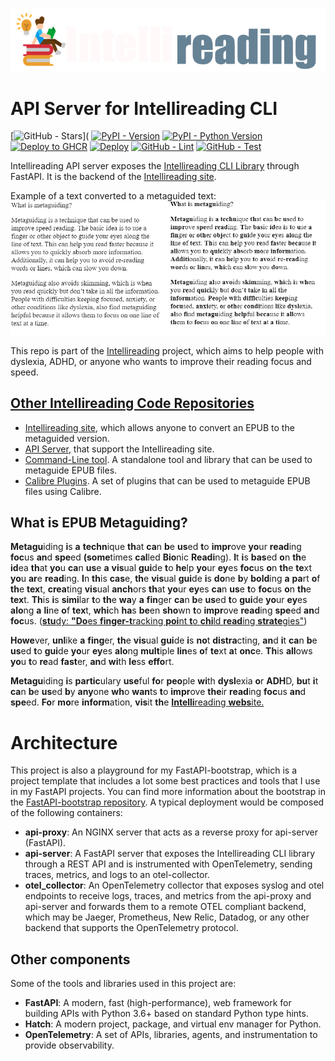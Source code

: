 ![Intellireading.com](https://raw.githubusercontent.com/0x6f677548/intellireading-www/main/src/img/intellireading.png)
# API Server for Intellireading CLI

[![GitHub - Stars](https://img.shields.io/github/stars/0x6f677548/intellireading-api_server.svg?style=social&label=Stars)](
[![PyPI - Version](https://img.shields.io/pypi/v/intellireading-cli.svg)](https://pypi.org/project/intellireading-cli)
[![PyPI - Python Version](https://img.shields.io/pypi/pyversions/intellireading-cli.svg)](https://pypi.org/project/intellireading-cli)
[![Deploy to GHCR](https://github.com/0x6f677548/intellireading-api_server/actions/workflows/build-and-publish-to-ghcr.yml/badge.svg)](https://github.com/0x6f677548/intellireading-api_server/actions/workflows/build-and-publish-to-ghcr.yml)
[![Deploy](https://github.com/0x6f677548/intellireading-api_server/actions/workflows/deploy-to-dockerhost.yml/badge.svg)](https://github.com/0x6f677548/intellireading-api_server/actions/workflows/deploy-to-dockerhost.yml)
[![GitHub - Lint](https://github.com/0x6f677548/intellireading-api_server/actions/workflows/lint.yml/badge.svg)](https://github.com/0x6f677548/intellireading-api_server/actions/workflows/lint.yml)
[![GitHub - Test](https://github.com/0x6f677548/intellireading-api_server/actions/workflows/test.yml/badge.svg)](https://github.com/0x6f677548/intellireading-api_server/actions/workflows/test.yml)

Intellireading API server exposes the [Intellireading CLI Library](https://www.github.com/0x6f677548/intellireading-cli) through FastAPI. It is the backend of the [Intellireading site](https://intellireading.com/).

Example of a text converted to a metaguided text:
![Intellireading.com](https://raw.githubusercontent.com/0x6f677548/intellireading-www/main/src/img/sample.png) 


This repo is part of the [Intellireading](https://intellireading.com/) project, which aims to help people with dyslexia, ADHD, or anyone who wants to improve their reading focus and speed. 

## [Other Intellireading Code Repositories](https://github.com/stars/0x6f677548/lists/intellireading)
- [Intellireading site](https://www.github.com/0x6f677548/intellireading-www), which allows anyone to convert an EPUB to the metaguided version.
- [API Server](https://www.github.com/0x6f677548/intellireading-api_server), that support the Intellireading site.
- [Command-Line tool](https://www.github.com/0x6f677548/intellireading-cli). A standalone tool and library that can be used to metaguide EPUB files.
- [Calibre Plugins](https://www.github.com/0x6f677548/intellireading-calibre-plugins). A set of plugins that can be used to metaguide EPUB files using Calibre.


## What is EPUB Metaguiding?
**Metagu**iding **i**s **a** **techn**ique **th**at **ca**n **b**e **us**ed **t**o **impr**ove **yo**ur **read**ing **foc**us **an**d **spe**ed **(some**times **cal**led **Bio**nic **Readi**ng). **I**t **i**s **bas**ed **o**n **th**e **id**ea **th**at **yo**u **ca**n **us**e **a** **vis**ual **gui**de **t**o **he**lp **yo**ur **ey**es **foc**us **o**n **th**e **te**xt **yo**u **ar**e **read**ing. **I**n **th**is **cas**e, **th**e **vis**ual **gui**de **i**s **do**ne **b**y **bold**ing **a** **pa**rt **o**f **th**e **tex**t, **crea**ting **vis**ual **anch**ors **th**at **yo**ur **ey**es **ca**n **us**e **t**o **foc**us **o**n **th**e **tex**t. **Th**is **i**s **simi**lar **t**o **th**e **wa**y **a** **fin**ger **ca**n **b**e **us**ed **t**o **gui**de **yo**ur **ey**es **alo**ng **a** **li**ne **o**f **tex**t, **whi**ch **ha**s **be**en **sho**wn **t**o **impr**ove **read**ing **spe**ed **an**d **foc**us. ([**stu**dy: **"Do**es **finger-t**racking **poi**nt **t**o **chi**ld **read**ing **strate**gies"](https://ceur-ws.org/Vol-2769/paper_60.pdf))

**Howe**ver, **unl**ike **a** **fing**er, **th**e **vis**ual **gui**de **i**s **no**t **distra**cting, **an**d **i**t **ca**n **b**e **us**ed **t**o **gui**de **yo**ur **ey**es **alo**ng **mult**iple **lin**es **o**f **te**xt **a**t **onc**e. **Th**is **all**ows **yo**u **t**o **re**ad **fast**er, **an**d **wi**th **le**ss **effo**rt.

**Metagu**iding **i**s **partic**ulary **use**ful **fo**r **peo**ple **wi**th **dysl**exia **o**r **ADH**D, **bu**t **i**t **ca**n **b**e **us**ed **b**y **any**one **wh**o **wan**ts **t**o **impr**ove **the**ir **read**ing **foc**us **an**d **spe**ed. **Fo**r **mo**re **inform**ation, **vis**it **th**e [**Intelli**reading **webs**ite.](https://intellireading.com/)

# Architecture
This project is also a playground for my FastAPI-bootstrap, which is a project template that includes a lot some best practices and tools that I use in my FastAPI projects. You can find more information about the bootstrap in the [FastAPI-bootstrap repository](http://www.github.com/0x6f677548/fastapi-bootstrap).
A typical deployment would be composed of the following containers:
- **api-proxy**: An NGINX server that acts as a reverse proxy for api-server (FastAPI). 
- **api-server**: A FastAPI server that exposes the Intellireading CLI library through a REST API and is instrumented with OpenTelemetry, sending traces, metrics, and logs to an otel-collector.
- **otel_collector**: An OpenTelemetry collector that exposes syslog and otel endpoints to receive logs, traces, and metrics from the api-proxy and api-server and forwards them to a remote OTEL compliant backend, which may be Jaeger, Prometheus, New Relic, Datadog, or any other backend that supports the OpenTelemetry protocol.
 
## Other components
Some of the tools and libraries used in this project are:
- **FastAPI**: A modern, fast (high-performance), web framework for building APIs with Python 3.6+ based on standard Python type hints.
- **Hatch**: A modern project, package, and virtual env manager for Python.
- **OpenTelemetry**: A set of APIs, libraries, agents, and instrumentation to provide observability.